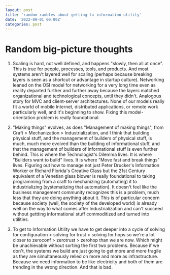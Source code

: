 ```yaml
---
layout: post
title: 'random rambles about getting to information utility'
date: '2022-09-01 00:00Z'
categories: post
---
```

# Random big-picture thoughts

1. Scaling is hard, not well defined, and happens "slowly, then all at once". This is true for people, processes, tools, and products. And most systems aren't layered well for scaling (perhaps because breaking layers is seen as a shortcut or advantage in startup culture). Networking leaned on the OSI model for networking for a very long time even as reality departed further and further away because the layers matched organizational and technological concepts, until they didn't. Analogous story for MVC and client-server architectures. None of our models really fit a world of mobile Internet, distributed applications, or remote work particularly well, and it's beginning to show. Fixing this model-orientation problem is really foundational.

2. "Making things" evolves, as does "Management of making things", from Craft > Mechanization > Industrialization, and I think that building physical stuff, and the management of builders of physical stuff, is much, much more evolved than the building of informational stuff, and that the management of builders of informational stuff is even further behind. This is where the Technologist's Dilemma lives. It is where "Builders want to build" lives. It is where "Move fast and break things" lives. Figuring out how to manage not just Peter Drucker's Information Worker or Richard Florida's Creative Class but the 21st Century equivalent of a Venetian glass blower is really foundational to taking programming from a craft to mechanizing (automating) it to industrializing (systematizing that automation). It doesn't feel like the business management community recognizes this is a problem, much less that they are doing anything about it. This is of particular concern because society (well, the society of the developed world) is already well on the way to what comes after Industrialization and can't succeed without gettting informational stuff commoditized and turned into utilities.

3. To get to Information Utility we have to get deeper into a cycle of solving for configuration > solving for trust > solving for hops so we're a lot closer to zeroconf > zerotrust > zerohop than we are now. Which might be unachievable without sorting the first two problems. Because if we don't, the systems we build are just going to get more and more fragile as they are simultaneously relied on more and more as infrastructure. Because we need information to be like electricity and both of them are trending in the wrong direction. And that is bad.
